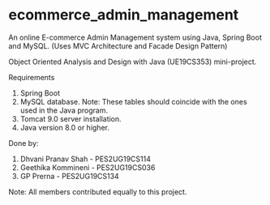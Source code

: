 # ecommerce_admin_management
An online E-commerce Admin Management system using Java, Spring Boot and MySQL. (Uses MVC Architecture and Facade Design Pattern)

Object Oriented Analysis and Design with Java (UE19CS353) mini-project.

Requirements
1. Spring Boot
2. MySQL database. Note: These tables should coincide with the ones used in the Java program.
3. Tomcat 9.0 server installation.
4. Java version 8.0 or higher.

Done by:

1. Dhvani Pranav Shah - PES2UG19CS114
2. Geethika Kommineni - PES2UG19CS036
3. GP Prerna - PES2UG19CS134

Note: All members contributed equally to this project.

